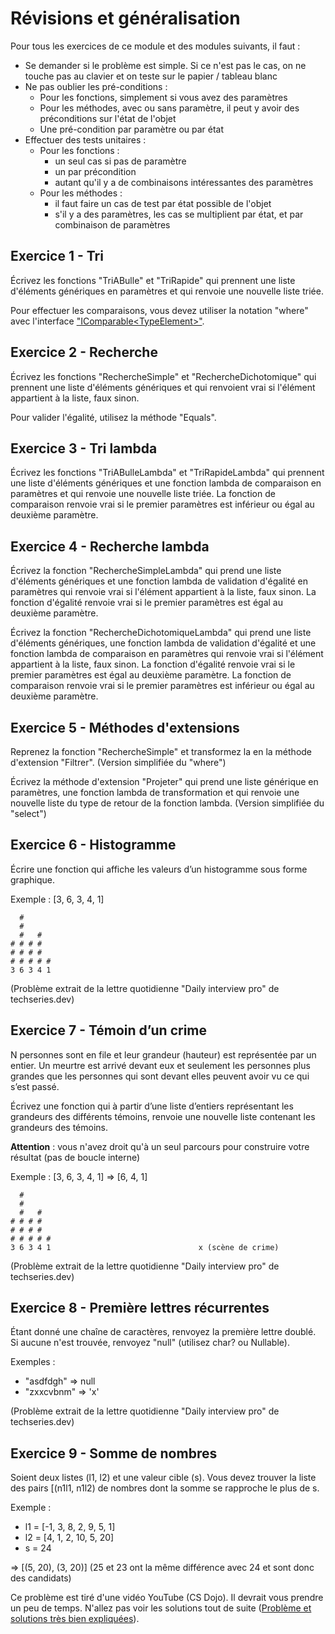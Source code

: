 # Révisions et généralisation

Pour tous les exercices de ce module et des modules suivants, il faut :

- Se demander si le problème est simple. Si ce n'est pas le cas, on ne touche pas au clavier et on teste sur le papier / tableau blanc
- Ne pas oublier les pré-conditions :
  - Pour les fonctions, simplement si vous avez des paramètres
  - Pour les méthodes, avec ou sans paramètre, il peut y avoir des préconditions sur l'état de l'objet
  - Une pré-condition par paramètre ou par état
- Effectuer des tests unitaires :
  - Pour les fonctions :
    - un seul cas si pas de paramètre
    - un par précondition
    - autant qu'il y a de combinaisons intéressantes des paramètres
  - Pour les méthodes :
    - il faut faire un cas de test par état possible de l'objet
    - s'il y a des paramètres, les cas se multiplient par état, et par combinaison de paramètres

## Exercice 1 - Tri

Écrivez les fonctions "TriABulle" et "TriRapide" qui prennent une liste d'éléments génériques en paramètres et qui renvoie une nouvelle liste triée.

Pour effectuer les comparaisons, vous devez utiliser la notation "where" avec l'interface ["IComparable\<TypeElement>"](https://docs.microsoft.com/en-us/dotnet/api/system.icomparable-1?view=netcore-3.1).

## Exercice 2 - Recherche

Écrivez les fonctions "RechercheSimple" et "RechercheDichotomique" qui prennent une liste d'éléments génériques et qui renvoient vrai si l'élément appartient à la liste, faux sinon.

Pour valider l'égalité, utilisez la méthode "Equals".

## Exercice 3 - Tri lambda

Écrivez les fonctions "TriABulleLambda" et "TriRapideLambda" qui prennent une liste d'éléments génériques et une fonction lambda de comparaison en paramètres et qui renvoie une nouvelle liste triée. La fonction de comparaison renvoie vrai si le premier paramètres est inférieur ou égal au deuxième paramètre.

## Exercice 4 - Recherche lambda

Écrivez la fonction "RechercheSimpleLambda" qui prend une liste d'éléments génériques et une fonction lambda de validation d'égalité en paramètres qui renvoie vrai si l'élément appartient à la liste, faux sinon. La fonction d'égalité renvoie vrai si le premier paramètres est égal au deuxième paramètre.

Écrivez la fonction "RechercheDichotomiqueLambda" qui prend une liste d'éléments génériques, une fonction lambda de validation d'égalité et une fonction lambda de comparaison en paramètres qui renvoie vrai si l'élément appartient à la liste, faux sinon. La fonction d'égalité renvoie vrai si le premier paramètres est égal au deuxième paramètre. La fonction de comparaison renvoie vrai si le premier paramètres est inférieur ou égal au deuxième paramètre.

## Exercice 5 - Méthodes d'extensions

Reprenez la fonction "RechercheSimple" et transformez la en la méthode d'extension "Filtrer". (Version simplifiée du "where")

Écrivez la méthode d'extension "Projeter" qui prend une liste générique en paramètres, une fonction lambda de transformation et qui renvoie une nouvelle liste du type de retour de la fonction lambda. (Version simplifiée du "select")

## Exercice 6 - Histogramme

Écrire une fonction qui affiche les valeurs d’un histogramme sous forme graphique.

Exemple : [3, 6, 3, 4, 1]

```console
  #
  #
  #   #
# # # #
# # # #
# # # # #
3 6 3 4 1
```

(Problème extrait de la lettre quotidienne "Daily interview pro" de techseries.dev)

## Exercice 7 - Témoin d’un crime

N personnes sont en file et leur grandeur (hauteur) est représentée par un entier. Un meurtre est arrivé devant eux et seulement les personnes plus grandes que les personnes qui sont devant elles peuvent avoir vu ce qui s’est passé.

Écrivez une fonction qui à partir d’une liste d’entiers représentant les grandeurs des différents témoins, renvoie une nouvelle liste contenant les grandeurs des témoins.

**Attention** : vous n'avez droit qu'à un seul parcours pour construire votre résultat (pas de boucle interne)

Exemple : [3, 6, 3, 4, 1] => [6, 4, 1]

```console
  #
  #
  #   #
# # # #
# # # #
# # # # #
3 6 3 4 1                                 x (scène de crime)
```

(Problème extrait de la lettre quotidienne "Daily interview pro" de techseries.dev)

## Exercice 8 - Première lettres récurrentes

Étant donné une chaîne de caractères, renvoyez la première lettre doublé. Si aucune n'est trouvée, renvoyez "null" (utilisez char? ou Nullable<char>).

Exemples :

- "asdfdgh" => null
- "zxxcvbnm" => 'x'

(Problème extrait de la lettre quotidienne "Daily interview pro" de techseries.dev)

## Exercice 9 - Somme de nombres

Soient deux listes (l1, l2) et une valeur cible (s). Vous devez trouver la liste des pairs [(n1l1, n1l2) de nombres dont la somme se rapproche le plus de s.

Exemple :

- l1 = [-1, 3, 8, 2, 9, 5, 1]
- l2 = [4, 1, 2, 10, 5, 20]
- s = 24

=> [(5, 20), (3, 20)]
(25 et 23 ont la même différence avec 24 et sont donc des candidats)

Ce problème est tiré d'une vidéo YouTube (CS Dojo). Il devrait vous prendre un peu de temps. N'allez pas voir les solutions tout de suite ([Problème et solutions très bien expliquées](https://www.youtube.com/watch?v=GBuHSRDGZBY)).
